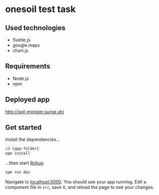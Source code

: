# onesoil test task

## Used technologies

- Svelte.js
- google.maps
- chart.js

## Requirements

- Node.js
- npm

## Deployed app

http://soil-minister.surge.sh/

## Get started

Install the dependencies...

```bash
cd {app-folder}
npm install
```

...then start [Rollup](https://rollupjs.org):

```bash
npm run dev
```

Navigate to [localhost:5000](http://localhost:5000). You should see your app running. Edit a component file in `src`, save it, and reload the page to see your changes.
